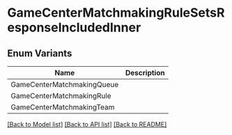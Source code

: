 # GameCenterMatchmakingRuleSetsResponseIncludedInner

## Enum Variants

| Name | Description |
|---- | -----|
| GameCenterMatchmakingQueue |  |
| GameCenterMatchmakingRule |  |
| GameCenterMatchmakingTeam |  |

[[Back to Model list]](../README.md#documentation-for-models) [[Back to API list]](../README.md#documentation-for-api-endpoints) [[Back to README]](../README.md)


